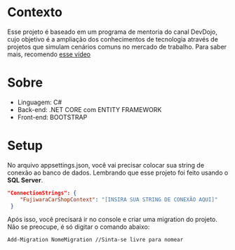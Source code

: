 ﻿# Contexto

Esse projeto é baseado em um programa de mentoria do canal DevDojo, cujo objetivo é a ampliação dos conhecimentos de tecnologia através de projetos que simulam cenários comuns no mercado de trabalho. Para saber mais, recomendo [esse vídeo](https://www.youtube.com/watch?v=nt7aSfZ1Im8)

# Sobre
* Linguagem: C#
* Back-end: .NET CORE com ENTITY FRAMEWORK
* Front-end: BOOTSTRAP

# Setup
No arquivo appsettings.json, você vai precisar colocar sua string de conexão ao banco de dados. Lembrando que esse projeto foi feito usando o **SQL Server**.

```json
"ConnectionStrings": {
    "FujiwaraCarShopContext": "[INSIRA SUA STRING DE CONEXÃO AQUI]"
 }
```

Após isso, você precisará ir no console e criar uma migration do projeto. Não se preocupe, é só digitar o comando abaixo:
```
Add-Migration NomeMigration //Sinta-se livre para nomear
```


